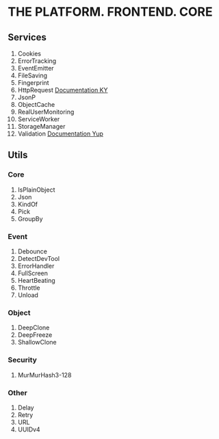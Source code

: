 # THE PLATFORM. FRONTEND. CORE

## Services

1. Cookies
2. ErrorTracking
3. EventEmitter
4. FileSaving
5. Fingerprint
6. HttpRequest [Documentation KY](https://github.com/sindresorhus/ky)
7. JsonP
8. ObjectCache
9. RealUserMonitoring
10. ServiceWorker
11. StorageManager
12. Validation [Documentation Yup](https://github.com/jquense/yup)

## Utils

### Core

1. IsPlainObject
2. Json
3. KindOf
4. Pick
5. GroupBy

### Event

1. Debounce
2. DetectDevTool
3. ErrorHandler
4. FullScreen
5. HeartBeating
6. Throttle
7. Unload

### Object

1. DeepClone
2. DeepFreeze
3. ShallowClone

### Security

1. MurMurHash3-128

### Other

1. Delay
2. Retry
3. URL
4. UUIDv4
